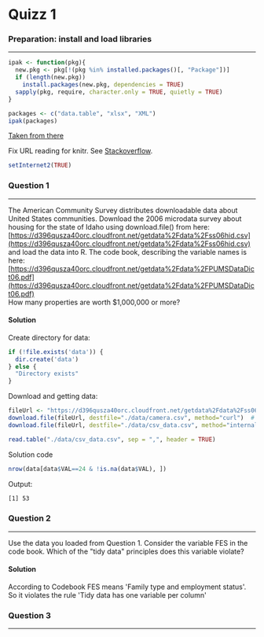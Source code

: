 Quizz 1
===========

### Preparation: install and load libraries 
--------------------------------------------

```r
ipak <- function(pkg){
  new.pkg <- pkg[!(pkg %in% installed.packages()[, "Package"])]
  if (length(new.pkg))
    install.packages(new.pkg, dependencies = TRUE)
  sapply(pkg, require, character.only = TRUE, quietly = TRUE)
}

packages <- c("data.table", "xlsx", "XML")
ipak(packages) 
```
[Taken from there](https://gist.github.com/stevenworthington/3178163)

Fix URL reading for knitr. See [Stackoverflow](http://stackoverflow.com/a/20003380).

```r
setInternet2(TRUE)
```

### Question 1
--------------
The American Community Survey distributes downloadable data about United States communities. Download the 2006 microdata survey about housing for the state of Idaho using download.file() from here:
[https://d396qusza40orc.cloudfront.net/getdata%2Fdata%2Fss06hid.csv](https://d396qusza40orc.cloudfront.net/getdata%2Fdata%2Fss06hid.csv) <br>
and load the data into R. The code book, describing the variable names is here: 
[https://d396qusza40orc.cloudfront.net/getdata%2Fdata%2FPUMSDataDict06.pdf](https://d396qusza40orc.cloudfront.net/getdata%2Fdata%2FPUMSDataDict06.pdf)<br>
How many properties are worth $1,000,000 or more? 

#### Solution
Create directory for data:

```r
if (!file.exists('data')) {
  dir.create('data')
} else {
  "Directory exists"
}
```

Download and getting data:
```r
fileUrl <- "https://d396qusza40orc.cloudfront.net/getdata%2Fdata%2Fss06hid.csv"
download.file(fileUrl, destfile="./data/camera.csv", method="curl")  # Linux
download.file(fileUrl, destfile="./data/csv_data.csv", method="internal") # Windows

read.table("./data/csv_data.csv", sep = ",", header = TRUE)
```

Solution code
```r
nrow(data[data$VAL==24 & !is.na(data$VAL), ])
```
Output:
```bash
[1] 53
```
### Question 2
--------------
Use the data you loaded from Question 1. Consider the variable FES in the code book. Which of the "tidy data" principles does this variable violate? 

#### Solution
According to Codebook FES means 'Family type and employment status'. So it violates the rule 'Tidy data has one variable per column'

### Question 3
--------------
